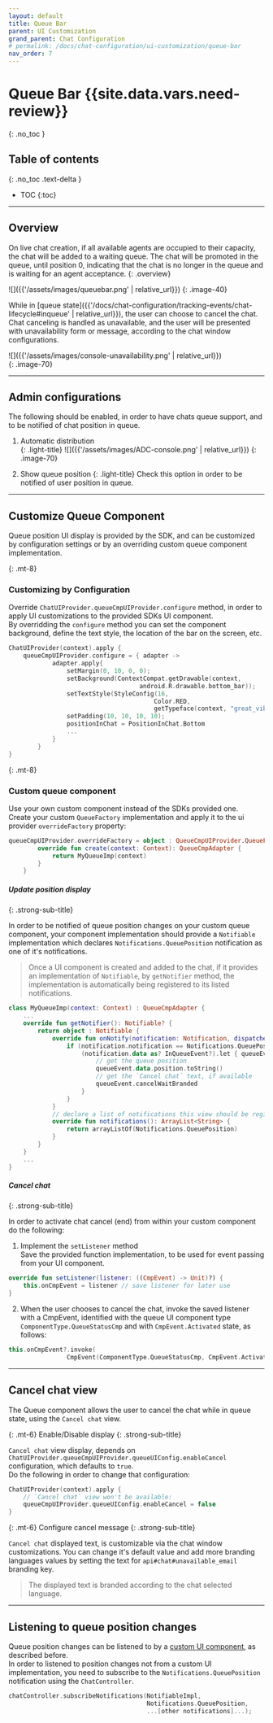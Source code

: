 ```yaml
---
layout: default
title: Queue Bar
parent: UI Customization
grand_parent: Chat Configuration 
# permalink: /docs/chat-configuration/ui-customization/queue-bar
nav_order: 7
---
```


# Queue Bar {{site.data.vars.need-review}}
{: .no_toc }

## Table of contents
{: .no_toc .text-delta }

- TOC
{:toc}

---

## Overview
On live chat creation, if all available agents are occupied to their capacity, the chat will be added to a waiting queue.
The chat will be promoted in the queue, until position 0, indicating that the chat is no longer in the queue and is waiting for an agent acceptance.
{: .overview}

![]({{'/assets/images/queuebar.png' | relative_url}})
{: .image-40}


While in [queue state]({{'/docs/chat-configuration/tracking-events/chat-lifecycle#inqueue' | relative_url}}), the user can choose to cancel the chat.   
Chat canceling is handled as unavailable, and the user will be presented with unavailability form or message, according to the chat window configurations. 

![]({{'/assets/images/console-unavailability.png' | relative_url}})   
{: .image-70}

---

## Admin configurations
The following should be enabled, in order to have chats queue support, and to be notified of chat position in queue.

1. Automatic distribution  
   {: .light-title}
   ![]({{'/assets/images/ADC-console.png' | relative_url}})
   {: .image-70}

2. Show queue position
  {: .light-title}
  Check this option in order to be notified of user position in queue.

---

## Customize Queue Component
Queue position UI display is provided by the SDK, and can be customized by configuration settings or by an overriding custom queue component implementation.

{: .mt-8}
### Customizing by Configuration
Override `ChatUIProvider.queueCmpUIProvider.configure` method, in order to apply UI customizations to the provided SDKs UI component.   
By overridding the `configure` method you can set the component background, define the text style, the location of the bar on the screen, etc.

```kotlin
ChatUIProvider(context).apply {
    queueCmpUIProvider.configure = { adapter ->
            adapter.apply{
                setMargin(0, 10, 0, 0);
                setBackground(ContextCompat.getDrawable(context, 
                                    android.R.drawable.bottom_bar));
                setTextStyle(StyleConfig(16, 
                                        Color.RED, 
                                        getTypeface(context, "great_vibes.otf"));
                setPadding(10, 10, 10, 10);
                positionInChat = PositionInChat.Bottom
                ...
            }
        }
}
```

{: .mt-8}
### Custom queue component
Use your own custom component instead of the SDKs provided one.   
Create your custom `QueueFactory` implementation and apply it to the ui provider `overrideFactory` property:

```kotlin
queueCmpUIProvider.overrideFactory = object : QueueCmpUIProvider.QueueFactory {
        override fun create(context: Context): QueueCmpAdapter {
            return MyQueueImp(context)
        }
    }
```

##### Update position display
{: .strong-sub-title}

In order to be notified of queue position changes on your custom queue component, your component implementation should provide a `Notifiable` implementation which declares `Notifications.QueuePosition` notification as one of it's notifications.

> Once a UI component is created and added to the chat, if it provides an implementation of `Notifiable`, by `getNotifier` method, the implementation is automatically being registered to its listed notifications.

```kotlin
class MyQueueImp(context: Context) : QueueCmpAdapter {
    ...
    override fun getNotifier(): Notifiable? {
        return object : Notifiable {
            override fun onNotify(notification: Notification, dispatcher: DispatchContinuation) {
                if (notification.notification == Notifications.QueuePosition) {
                    (notification.data as? InQueueEvent?).let { queueEvent -> 
                        // get the queue position
                        queueEvent.data.position.toString()
                        // get the `Cancel chat` text, if available
                        queueEvent.cancelWaitBranded
                    }
                }
            }
            // declare a list of notifications this view should be registered to:
            override fun notifications(): ArrayList<String> {
                return arrayListOf(Notifications.QueuePosition)
            }
        }
    }
    ...
}
```

##### Cancel chat 
{: .strong-sub-title}

In order to activate chat cancel (end) from within your custom component do the following:
1. Implement the `setListener` method   
Save the provided function implementation, to be used for event passing from your UI component.
```kotlin
override fun setListener(listener: ((CmpEvent) -> Unit)?) {
    this.onCmpEvent = listener // save listener for later use
}
```
2. When the user chooses to cancel the chat, invoke the saved listener with a CmpEvent, identified with the queue UI component type `ComponentType.QueueStatusCmp` and with `CmpEvent.Activated` state, as follows:

```kotlin
this.onCmpEvent?.invoke(
                CmpEvent(ComponentType.QueueStatusCmp, CmpEvent.Activated))
```

---

## Cancel chat view 
The Queue component allows the user to cancel the chat while in queue state, using the `Cancel chat` view.   

{: .mt-6}
Enable/Disable display
{: .strong-sub-title}   

`Cancel chat` view display, depends on `ChatUIProvider.queueCmpUIProvider.queueUIConfig.enableCancel` configuration, which defaults to `true`.   
Do the following in order to change that configuration:
```kotlin
ChatUIProvider(context).apply {
    // `Cancel chat` view won't be available:
    queueCmpUIProvider.queueUIConfig.enableCancel = false
}
```

{: .mt-6}
Configure cancel message
{: .strong-sub-title}   

`Cancel chat` displayed text, is customizable via the chat window customizations. You can change it's default value and add more branding languages values by setting the text for `api#chat#unavailable_email` branding key.   
> The displayed text is branded according to the chat selected language.

---

## Listening to queue position changes
Queue position changes can be listened to by a [custom UI component](#update-position-display), as described before.    
In order to listened to position changes not from a custom UI implementation, you need to subscribe to the `Notifications.QueuePosition` notification using the `ChatController`.

```kotlin
chatController.subscribeNotifications(NotifiableImpl, 
                                      Notifications.QueuePosition, 
                                      ...[other notifications]...);
```
